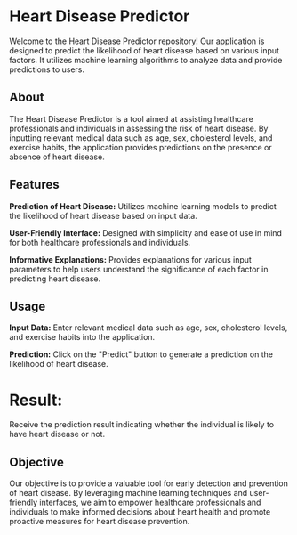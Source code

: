 # Heart Disease Predictor

Welcome to the Heart Disease Predictor repository! Our application is designed to predict the likelihood of heart disease based on various input factors. It utilizes machine learning algorithms to analyze data and provide predictions to users.

## About
The Heart Disease Predictor is a tool aimed at assisting healthcare professionals and individuals in assessing the risk of heart disease. By inputting relevant medical data such as age, sex, cholesterol levels, and exercise habits, the application provides predictions on the presence or absence of heart disease.

## Features
**Prediction of Heart Disease:** Utilizes machine learning models to predict the likelihood of heart disease based on input data.

**User-Friendly Interface:** Designed with simplicity and ease of use in mind for both healthcare professionals and individuals.

**Informative Explanations:** Provides explanations for various input parameters to help users understand the significance of each factor in predicting heart disease.
## Usage
**Input Data:** Enter relevant medical data such as age, sex, cholesterol levels, and exercise habits into the application.

**Prediction:** Click on the "Predict" button to generate a prediction on the likelihood of heart disease.

# Result: 

Receive the prediction result indicating whether the individual is likely to have heart disease or not.

## Objective
Our objective is to provide a valuable tool for early detection and prevention of heart disease. By leveraging machine learning techniques and user-friendly interfaces, we aim to empower healthcare professionals and individuals to make informed decisions about heart health and promote proactive measures for heart disease prevention.
